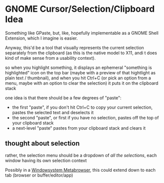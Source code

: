# GNOME Cursor/Selection/Clipboard Idea

Something like GPaste, but, like, hopefully implementable as a GNOME Shell Extension, which I imagine is easier.

Anyway, this'd be a tool that visually represents the current selection separately from the clipboard (as this is the native model to X11, andi t does kind of make sense from a usability context).

so when you highlight something, it displays an ephemeral "something is highlighted" icon on the top bar (maybe with a preview of that hightlight as plain text / thumbnail), and when you hit Ctrl+C (or pick an option from a menu, maybe with an option to clear the selection) it puts it on the clipboard stack

one idea is that there should be a few degrees of "paste":

- the first "paste", if you don't hit Ctrl+C to copy your current selection, pastes the selected text and deselects it
- the second "paste", or first if you have no selection, pastes off the top of your clipboard stack
- a next-level "paste" pastes from your clipboard stack and clears it

## thought about selection

rather, the selection menu should be a dropdown of *all the selections*, each window having its own selection context

Possibly in a [Windowsystem Metabrowser](41v84-ycwdn-4p91p-4xt5f-kn96k), this could extend down to each tab (browser or buffer/editor/app)
